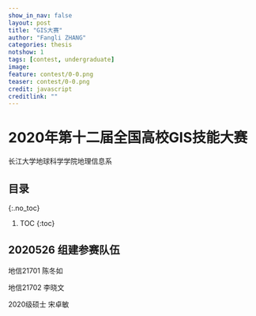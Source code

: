 ```yaml
---
show_in_nav: false
layout: post
title: "GIS大赛"
author: "Fangli ZHANG"
categories: thesis
notshow: 1
tags: [contest, undergraduate]
image:
feature: contest/0-0.png
teaser: contest/0-0.png
credit: javascript
creditlink: ""
---
```


# 2020年第十二届全国高校GIS技能大赛

长江大学地球科学学院地理信息系

## 目录
{:.no_toc}
1. TOC
{:toc}

## 2020526 组建参赛队伍
地信21701 陈冬如

地信21702 李晓文

2020级硕士 宋卓敏

<html>
<head>
    <meta charset="utf-8">
    <title>ECharts</title>
    <script src="http://api.map.baidu.com/api?v=2.0&ak=53oVIOgmSIejwV7EfphPgTynOZbIiVYu"></script>
    <script src="../echarts/echarts-master/dist/echarts.js"></script>
    <script src="../echarts/echarts-master/dist/extension/js/bmap.min.js"></script>
</head>
<body>
    <div id="main" style="width: 100%; height: 500px;"></div>
        <script type="text/javascript">
            var myChart = echarts.init(document.getElementById('main'));

            var data = [
];
var geoCoordMap = {
};

var convertData = function (data) {
    var res = [];
    for (var i = 0; i < data.length; i++) {
        var geoCoord = geoCoordMap[data[i].name];
        if (geoCoord) {
            res.push({
                name: data[i].name,
                value: geoCoord.concat(data[i].value)
            });
        }
    }
    return res;
};

option = {
    title: {
        text: 'GIS大赛-2020',
        subtext: 'data from PM25.in',
        sublink: 'http://www.pm25.in',
        left: 'center'
    },
    tooltip : {
        trigger: 'item'
    },
    bmap: {
        center: [104.114129, 37.550339],
        zoom: 5,
        roam: true,
        mapStyle: {
            styleJson: [{
                'featureType': 'water',
                'elementType': 'all',
                'stylers': {
                    'color': '#d1d1d1'
                }
            }, {
                'featureType': 'land',
                'elementType': 'all',
                'stylers': {
                    'color': '#f3f3f3'
                }
            }, {
                'featureType': 'railway',
                'elementType': 'all',
                'stylers': {
                    'visibility': 'off'
                }
            }, {
                'featureType': 'highway',
                'elementType': 'all',
                'stylers': {
                    'color': '#fdfdfd'
                }
            }, {
                'featureType': 'highway',
                'elementType': 'labels',
                'stylers': {
                    'visibility': 'off'
                }
            }, {
                'featureType': 'arterial',
                'elementType': 'geometry',
                'stylers': {
                    'color': '#fefefe'
                }
            }, {
                'featureType': 'arterial',
                'elementType': 'geometry.fill',
                'stylers': {
                    'color': '#fefefe'
                }
            }, {
                'featureType': 'poi',
                'elementType': 'all',
                'stylers': {
                    'visibility': 'off'
                }
            }, {
                'featureType': 'green',
                'elementType': 'all',
                'stylers': {
                    'visibility': 'off'
                }
            }, {
                'featureType': 'subway',
                'elementType': 'all',
                'stylers': {
                    'visibility': 'off'
                }
            }, {
                'featureType': 'manmade',
                'elementType': 'all',
                'stylers': {
                    'color': '#d1d1d1'
                }
            }, {
                'featureType': 'local',
                'elementType': 'all',
                'stylers': {
                    'color': '#d1d1d1'
                }
            }, {
                'featureType': 'arterial',
                'elementType': 'labels',
                'stylers': {
                    'visibility': 'off'
                }
            }, {
                'featureType': 'boundary',
                'elementType': 'all',
                'stylers': {
                    'color': '#fefefe'
                }
            }, {
                'featureType': 'building',
                'elementType': 'all',
                'stylers': {
                    'color': '#d1d1d1'
                }
            }, {
                'featureType': 'label',
                'elementType': 'labels.text.fill',
                'stylers': {
                    'color': '#999999'
                }
            }]
        }
    },
    series : [
        {
            name: 'pm2.5',
            type: 'scatter',
            coordinateSystem: 'bmap',
            data: convertData(data),
            symbolSize: function (val) {
                return val[2] / 10;
            },
            encode: {
                value: 2
            },
            label: {
                formatter: '{b}',
                position: 'right',
                show: false
            },
            itemStyle: {
                color: 'purple'
            },
            emphasis: {
                label: {
                    show: true
                }
            }
        },
        {
            name: 'Top 5',
            type: 'effectScatter',
            coordinateSystem: 'bmap',
            data: convertData(data.sort(function (a, b) {
                return b.value - a.value;
            }).slice(0, 6)),
            symbolSize: function (val) {
                return val[2] / 10;
            },
            encode: {
                value: 2
            },
            showEffectOn: 'render',
            rippleEffect: {
                brushType: 'stroke'
            },
            hoverAnimation: true,
            label: {
                formatter: '{b}',
                position: 'right',
                show: true
            },
            itemStyle: {
                color: 'purple',
                shadowBlur: 10,
                shadowColor: '#333'
            },
            zlevel: 1
        }
    ]
};

            myChart.setOption(option);
        </script>
</body>
</html>

## 2020614 确定参赛主题
武汉人物
